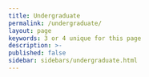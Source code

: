 ```yaml
---
title: Undergraduate
permalink: /undergraduate/
layout: page
keywords: 3 or 4 unique for this page
description: >-
published: false
sidebar: sidebars/undergraduate.html
---
```

